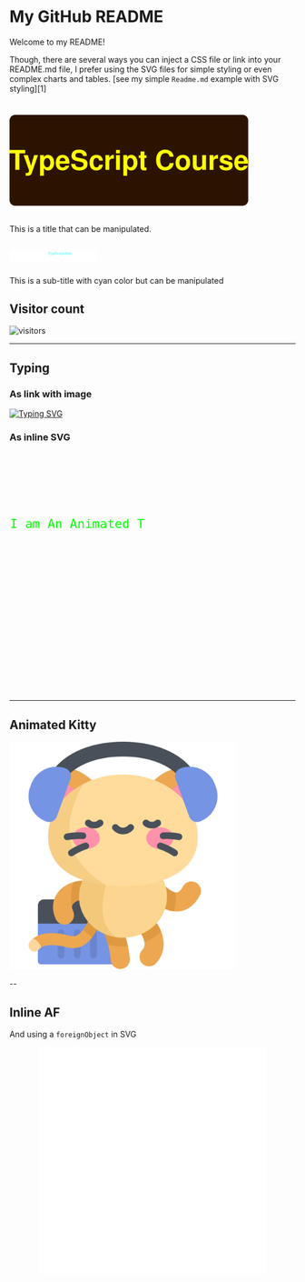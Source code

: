 # My GitHub README

Welcome to my README!

Though, there are several ways you can inject a CSS file or link into your README.md file, I prefer using the SVG files for simple styling or even complex charts and tables. [see my simple `Readme.md` example with SVG styling][1]

## ![plot](./title.svg)

This is a title that can be manipulated.

## ![plot](./subTitle.svg)

This is a sub-title with cyan color but can be manipulated

## Visitor count

![visitors](https://visitor-badge.glitch.me/badge?page_id=page.id&left_color=green&right_color=red)

---
## Typing

### As link with image
[![Typing SVG](https://readme-typing-svg.demolab.com?font=Fira+Code&pause=1000&random=false&width=435&lines=The+five+boxing+wizards+jump+quickly)](https://git.io/typing-svg)    


### As inline SVG 

<svg width="100%" height="100%" viewBox="30 -50 600 500" xmlns="http://www.w3.org/2000/svg" xmlns:xlink="http://www.w3.org/1999/xlink" version="1.1">

 <path id="path">
		<animate attributeName="d" from="m0,110 h0" to="m0,110 h1100" dur="6.8s" begin="0s" repeatCount="indefinite"/>
	</path>
	<text font-size="26" font-family="Monospace" fill='#0f0'>
		<textPath xlink:href="#path"> - I am An Animated Typing Example && I'm All SVG.
    </textPath>
	</text>
</svg>

---
## Animated Kitty

<img src='animatedkitty.svg' width='400'/>

--

## Inline AF
And using a `foreignObject` in SVG
<div align="center">
    <img src="example.svg" width="400" height="400" alt="css-in-readme">
</div>
